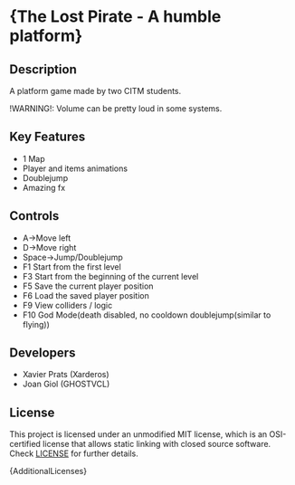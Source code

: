 # {The Lost Pirate - A humble platform}

## Description

A platform game made by two CITM students.

!WARNING!: Volume can be pretty loud in some systems.

## Key Features

 - 1 Map
 - Player and items animations
 - Doublejump
 - Amazing fx
 
## Controls

 - A->Move left
 - D->Move right
 - Space->Jump/Doublejump
 - F1 Start from the first level
 - F3 Start from the beginning of the current level
 - F5 Save the current player position
 - F6 Load the saved player position
 - F9 View colliders / logic
 - F10 God Mode(death disabled, no cooldown doublejump(similar to flying))

## Developers

 - Xavier Prats (Xarderos)
 - Joan Giol (GHOSTVCL)


## License

This project is licensed under an unmodified MIT license, which is an OSI-certified license that allows static linking with closed source software. Check [LICENSE](LICENSE) for further details.

{AdditionalLicenses}

